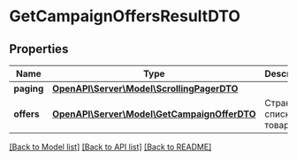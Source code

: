 # GetCampaignOffersResultDTO

## Properties
Name | Type | Description | Notes
------------ | ------------- | ------------- | -------------
**paging** | [**OpenAPI\Server\Model\ScrollingPagerDTO**](ScrollingPagerDTO.md) |  | [optional] 
**offers** | [**OpenAPI\Server\Model\GetCampaignOfferDTO**](GetCampaignOfferDTO.md) | Страница списка товаров. | 

[[Back to Model list]](../README.md#documentation-for-models) [[Back to API list]](../README.md#documentation-for-api-endpoints) [[Back to README]](../README.md)


